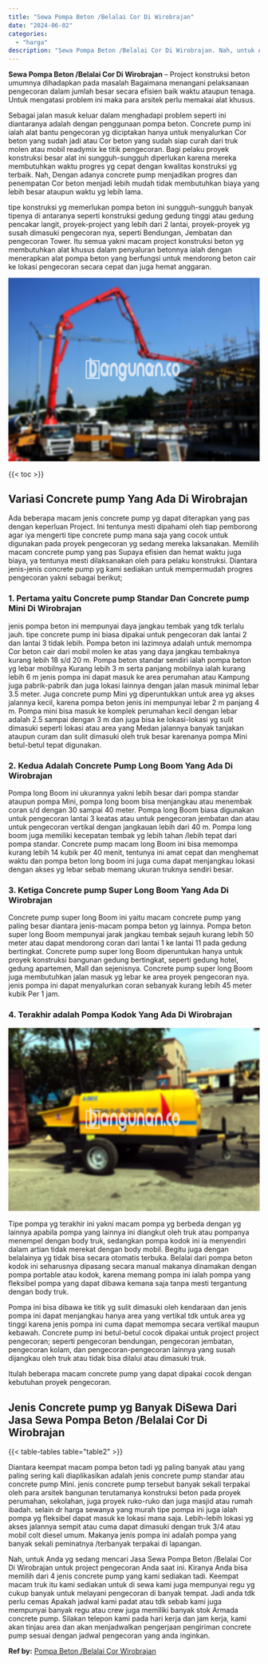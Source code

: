 ```yaml
---
title: "Sewa Pompa Beton /Belalai Cor Di Wirobrajan"
date: "2024-06-02"
categories: 
  - "harga"
description: "Sewa Pompa Beton /Belalai Cor Di Wirobrajan. Nah, untuk Anda yg sedang mencari Jasa Sewa Pompa Beton /Belalai Cor Di Wirobrajan untuk project pengecoran Anda..."
---
```


**Sewa Pompa Beton /Belalai Cor Di Wirobrajan** – Project konstruksi beton umumnya dihadapkan pada masalah Bagaimana menangani pelaksanaan pengecoran dalam jumlah besar secara efisien baik waktu ataupun tenaga. Untuk mengatasi problem ini maka para arsitek perlu memakai alat khusus.

Sebagai jalan masuk keluar dalam menghadapi problem seperti ini diantaranya adalah dengan penggunaan pompa beton. Concrete pump ini ialah alat bantu pengecoran yg diciptakan hanya untuk menyalurkan Cor beton yang sudah jadi atau Cor beton yang sudah siap curah dari truk molen atau mobil readymix ke titik pengecoran. Bagi pelaku proyek konstruksi besar alat ini sungguh-sungguh diperlukan karena mereka membutuhkan waktu progres yg cepat dengan kwalitas konstruksi yg terbaik. Nah, Dengan adanya concrete pump menjadikan progres dan penempatan Cor beton menjadi lebih mudah tidak membutuhkan biaya yang lebih besar ataupun waktu yg lebih lama.

tipe konstruksi yg memerlukan pompa beton ini sungguh-sungguh banyak tipenya di antaranya seperti konstruksi gedung gedung tinggi atau gedung pencakar langit, proyek-project yang lebih dari 2 lantai, proyek-proyek yg susah dimasuki pengecoran nya, seperti Bendungan, Jembatan dan pengecoran Tower. Itu semua yakni macam project konstruksi beton yg membutuhkan alat khusus dalam penyaluran betonnya ialah dengan menerapkan alat pompa beton yang berfungsi untuk mendorong beton cair ke lokasi pengecoran secara cepat dan juga hemat anggaran.

![Sewa Pompa Beton /Belalai Cor Di Wirobrajan](/images/sewa-concrete-pump-21.png)

{{< toc >}}

## Variasi Concrete pump Yang Ada Di Wirobrajan

Ada beberapa macam jenis concrete pump yg dapat diterapkan yang pas dengan keperluan Project. Ini tentunya mesti dipahami oleh tiap pemborong agar iya mengerti tipe concrete pump mana saja yang cocok untuk digunakan pada proyek pengecoran yg sedang mereka laksanakan. Memilih macam concrete pump yang pas Supaya efisien dan hemat waktu juga biaya, ya tentunya mesti dilaksanakan oleh para pelaku konstruksi. Diantara jenis-jenis concrete pump yg kami sediakan untuk mempermudah progres pengecoran yakni sebagai berikut;

### 1\. Pertama yaitu Concrete pump Standar Dan Concrete pump Mini Di Wirobrajan

jenis pompa beton ini mempunyai daya jangkau tembak yang tdk terlalu jauh. tipe concrete pump ini biasa dipakai untuk pengecoran dak lantai 2 dan lantai 3 tidak lebih. Pompa beton ini lazimnya adalah untuk memompa Cor beton cair dari mobil molen ke atas yang daya jangkau tembaknya kurang lebih 18 s/d 20 m. Pompa beton standar sendiri ialah pompa beton yg lebar mobilnya Kurang lebih 3 m serta panjang mobilnya ialah kurang lebih 6 m jenis pompa ini dapat masuk ke area perumahan atau Kampung juga pabrik-pabrik dan juga lokasi lainnya dengan jalan masuk minimal lebar 3.5 meter. Juga concrete pump Mini yg diperuntukkan untuk area yg akses jalannya kecil, karena pompa beton jenis ini mempunyai lebar 2 m panjang 4 m. Pompa mini bisa masuk ke komplek perumahan kecil dengan lebar adalah 2.5 sampai dengan 3 m dan juga bisa ke lokasi-lokasi yg sulit dimasuki seperti lokasi atau area yang Medan jalannya banyak tanjakan ataupun curam dan sulit dimasuki oleh truk besar karenanya pompa Mini betul-betul tepat digunakan.

### 2\. Kedua Adalah Concrete Pump Long Boom Yang Ada Di Wirobrajan

Pompa long Boom ini ukurannya yakni lebih besar dari pompa standar ataupun pompa Mini, pompa long boom bisa menjangkau atau menembak coran s/d dengan 30 sampai 40 meter. Pompa long Boom biasa digunakan untuk pengecoran lantai 3 keatas atau untuk pengecoran jembatan dan atau untuk pengecoran vertikal dengan jangkauan lebih dari 40 m. Pompa long boom juga memiliki kecepatan tembak yg lebih tahan /lebih tepat dari pompa standar. Concrete pump macam long Boom ini bisa memompa kurang lebih 14 kubik per 40 menit, tentunya ini amat cepat dan menghemat waktu dan pompa beton long boom ini juga cuma dapat menjangkau lokasi dengan akses yg lebar sebab memang ukuran truknya sendiri besar.

### 3\. Ketiga Concrete pump Super Long Boom Yang Ada Di Wirobrajan

Concrete pump super long Boom ini yaitu macam concrete pump yang paling besar diantara jenis-macam pompa beton yg lainnya. Pompa beton super long Boom mempunyai jarak jangkau tembak sejauh kurang lebih 50 meter atau dapat mendorong coran dari lantai 1 ke lantai 11 pada gedung bertingkat. Concrete pump super long Boom diperuntukan hanya untuk proyek konstruksi bangunan gedung bertingkat, seperti gedung hotel, gedung apartemen, Mall dan sejenisnya. Concrete pump super long Boom juga membutuhkan jalan masuk yg lebar ke area proyek pengecoran nya. jenis pompa ini dapat menyalurkan coran sebanyak kurang lebih 45 meter kubik Per 1 jam.

### 4\. Terakhir adalah Pompa Kodok Yang Ada Di Wirobrajan

![Sewa Pompa Beton /Belalai Cor Di Wirobrajan](/images/sewa-concrete-pump-02.png)

Tipe pompa yg terakhir ini yakni macam pompa yg berbeda dengan yg lainnya apabila pompa yang lainnya ini diangkut oleh truk atau pompanya menempel dengan body truk, sedangkan pompa kodok ini ia menyendiri dalam artian tidak merekat dengan body mobil. Begitu juga dengan belalainya yg tidak bisa secara otomatis terbuka. Belalai dari pompa beton kodok ini seharusnya dipasang secara manual makanya dinamakan dengan pompa portable atau kodok, karena memang pompa ini ialah pompa yang fleksibel pompa yang dapat dibawa kemana saja tanpa mesti tergantung dengan body truk.

Pompa ini bisa dibawa ke titik yg sulit dimasuki oleh kendaraan dan jenis pompa ini dapat menjangkau hanya area yang vertikal tdk untuk area yg tinggi karena jenis pompa ini cuma dapat memompa secara vertikal maupun kebawah. Concrete pump ini betul-betul cocok dipakai untuk project project pengecoran; seperti pengecoran bendungan, pengecoran jembatan, pengecoran kolam, dan pengecoran-pengecoran lainnya yang susah dijangkau oleh truk atau tidak bisa dilalui atau dimasuki truk.

Itulah beberapa macam concrete pump yang dapat dipakai cocok dengan kebutuhan proyek pengecoran.

## Jenis Concrete pump yg Banyak DiSewa Dari Jasa Sewa Pompa Beton /Belalai Cor Di Wirobrajan

{{< table-tables table="table2" >}}

Diantara keempat macam pompa beton tadi yg paling banyak atau yang paling sering kali diaplikasikan adalah jenis concrete pump standar atau concrete pump Mini. jenis concrete pump tersebut banyak sekali terpakai oleh para arsitek bangunan terutamanya konstruksi beton pada proyek perumahan, sekolahan, juga proyek ruko-ruko dan juga masjid atau rumah ibadah. selain dr harga sewanya yang murah tipe pompa ini juga ialah pompa yg fleksibel dapat masuk ke lokasi mana saja. Lebih-lebih lokasi yg akses jalannya sempit atau cuma dapat dimasuki dengan truk 3/4 atau mobil colt diesel umum. Makanya jenis pompa ini adalah pompa yang banyak sekali peminatnya /terbanyak terpakai di lapangan.

Nah, untuk Anda yg sedang mencari Jasa Sewa Pompa Beton /Belalai Cor Di Wirobrajan untuk project pengecoran Anda saat ini. Kiranya Anda bisa memilih dari 4 jenis concrete pump yang kami sediakan tadi. Keempat macam truk itu kami sediakan untuk di sewa kami juga mempunyai regu yg cukup banyak untuk melayani pengecoran di banyak tempat. Jadi anda tdk perlu cemas Apakah jadwal kami padat atau tdk sebab kami juga mempunyai banyak regu atau crew juga memiliki banyak stok Armada concrete pump. Silakan telepon kami pada hari kerja dan jam kerja, kami akan tinjau area dan akan menjadwalkan pengerjaan pengiriman concrete pump sesuai dengan jadwal pengecoran yang anda inginkan.

**Ref by:** [Pompa Beton /Belalai Cor Wirobrajan](https://id.wikipedia.org/wiki/Pompa)
